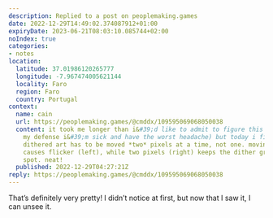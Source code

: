 ```yaml
---
description: Replied to a post on peoplemaking.games
date: 2022-12-29T14:49:02.374087912+01:00
expiryDate: 2023-06-21T08:03:10.085744+02:00
noIndex: true
categories:
- notes
location:
  latitude: 37.01986120265777
  longitude: -7.967474005621144
  locality: Faro
  region: Faro
  country: Portugal
context:
  name: cain
  url: https://peoplemaking.games/@cmddx/109595069068050038
  content: it took me longer than i&#39;d like to admit to figure this one out (in
    my defense i&#39;m sick and have the worst headache) but today i figured out that
    dithered art has to be moved *two* pixels at a time, not one. moving it one pixel
    causes flicker (left), while two pixels (right) keeps the dither grid in the same
    spot. neat!
  published: 2022-12-29T04:27:21Z
reply: https://peoplemaking.games/@cmddx/109595069068050038
---
```


That’s definitely very pretty! I didn’t notice at first, but now that I saw it, I can unsee it.
